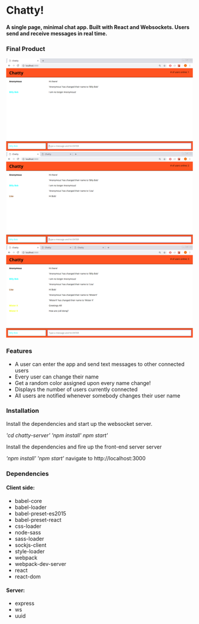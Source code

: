 # Chatty! 

#### A single page, minimal chat app. Built with React and Websockets. Users send and receive messages in real time.

### Final Product

!["1"](https://github.com/Stan-Solo/ChattyApp/blob/master/Screenshots/01.png?raw=true )
!["2"](https://github.com/Stan-Solo/ChattyApp/blob/master/Screenshots/02.png?raw=true )
!["3"](https://github.com/Stan-Solo/ChattyApp/blob/master/Screenshots/03.png?raw=true )

### Features

- A user can enter the app and send text messages to other connected users
- Every user can change their name
- Get a random color assigned upon every name change!
- Displays the number of users currently connected
- All users are notified whenever somebody changes their user name

### Installation

Install the dependencies and start up the websocket server.

*'cd chatty-server'*
*'npm install'*
*npm start'*

Install the dependencies and fire up the front-end server server

*'npm install'*
*'npm start'*
navigate to http://localhost:3000

### Dependencies

#### Client side:
- babel-core
- babel-loader
- babel-preset-es2015
- babel-preset-react
- css-loader
- node-sass
- sass-loader
- sockjs-client
- style-loader
- webpack
- webpack-dev-server
- react
- react-dom

#### Server:
- express
- ws
- uuid